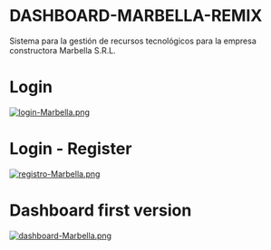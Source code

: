 # DASHBOARD-MARBELLA-REMIX
Sistema para la gestión de recursos tecnológicos para la empresa constructora Marbella S.R.L.

# Login

[![login-Marbella.png](https://i.postimg.cc/jSnxJTwW/login-Marbella.png)](https://postimg.cc/Mnx2hhYx)

# Login - Register

[![registro-Marbella.png](https://i.postimg.cc/zXHNSGrW/registro-Marbella.png)](https://postimg.cc/6yKFBwT5)

# Dashboard first version

[![dashboard-Marbella.png](https://i.postimg.cc/05BxwJLP/dashboard-Marbella.png)](https://postimg.cc/6TnDsTWm)